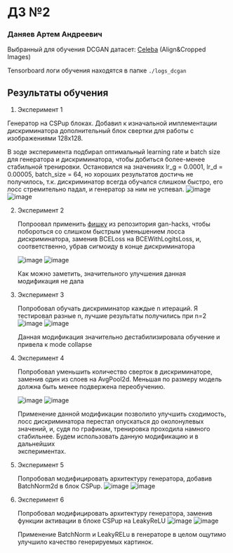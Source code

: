 # ДЗ №2
### Даняев Артем Андреевич

Выбранный для обучения DCGAN датасет: [Celeba](https://mmlab.ie.cuhk.edu.hk/projects/CelebA.html) (Align&Cropped Images)

Tensorboard логи обучения находятся в папке `./logs_dcgan`

## Результаты обучения
 1. Эксперимент 1
    
  Генератор на CSPup блоках. Добавил к изначальной имплементации дискриминатора дополнительный блок свертки для работы с изображениями 128x128.

  В зоде эксперимента подбирал оптимальный learning rate и batch size для генератора и дискриминатора, чтобы добиться более-менее стабильной тренировки. 
  Остановился на значениях lr_g = 0.0001, lr_d = 0.00005, batch_size = 64, но хороших результатов достичь не получилось, т.к. дискриминатор всегда обучался слишком быстро, его лосс стремительно падал, и генератор за ним не успевал.
  ![image](https://github.com/adanyaev/itmo-deep-gen-models/assets/38013055/27e711e5-86d7-4b7a-84fe-237211320907)
  ![image](https://github.com/adanyaev/itmo-deep-gen-models/assets/38013055/a8f6f98c-19e5-44c3-b6c7-87d30bb0459f)
  
 2. Эксперимент 2
    
    Попроовал применить [фишку](https://github.com/soumith/ganhacks/issues/36) из репозитория gan-hacks, чтобы побороться со слишком быстрым уменьшением лосса дискриминатора, заменив BCELoss на BCEWithLogitsLoss, и, соответственно, убрав сигмоиду в конце         дискриминатора
    
    ![image](https://github.com/adanyaev/itmo-deep-gen-models/assets/38013055/6be3cab6-523b-483f-8ce0-9252afe5d3a7)
    ![image](https://github.com/adanyaev/itmo-deep-gen-models/assets/38013055/d0d8aebc-dd51-4605-8217-593c9db275df)

    Как можно заметить, значительного улучшения данная модификация не дала
 3. Эксперимент 3

    Попробовал обучать дискриминатор каждые n итераций. Я тестировал разные n, лучшие результаты получились при n=2
    ![image](https://github.com/adanyaev/itmo-deep-gen-models/assets/38013055/a0b71306-37fc-4946-a92a-e5aa5fd638a5)
    ![image](https://github.com/adanyaev/itmo-deep-gen-models/assets/38013055/363b7282-11ca-414e-bc09-3c93ffd7822b)

    Данная модификация значительно дестабилизировала обучение и привела к mode collapse

 4. Эксперимент 4

    Попробовал уменьшить количество сверток в дискриминаторе, заменив один из слоев на AvgPool2d. Меньшая по размеру модель должна быть менее подвержена переобучению.

    ![image](https://github.com/adanyaev/itmo-deep-gen-models/assets/38013055/4f75a646-817b-4ad6-840c-e5016bd19746)
    ![image](https://github.com/adanyaev/itmo-deep-gen-models/assets/38013055/9b9a3c11-bdd0-4584-9740-220193ed5d51)

    Применение данной модификации позволило улучшить сходимость, лосс дискриминатора перестал опускаться до околонулевых значений, и, судя по графикам, тренировка проходила намного стабильнее. Будем использовать данную модификацию и в дальнейших         
    экспериментах.

  5. Эксперимент 5

      Попробовал модифицировать архитектуру генератора, добавив BatchNorm2d в блок CSPup.
      ![image](https://github.com/adanyaev/itmo-deep-gen-models/assets/38013055/8f25ce39-ecfe-4db6-92a5-b654f36e51f1)
      ![image](https://github.com/adanyaev/itmo-deep-gen-models/assets/38013055/20812ddb-479f-43e4-ae91-61dea11a9c4c)


  6. Эксперимент 6

       Попробовал модифицировать архитектуру генератора, заменив функции активации в блоке CSPup на LeakyReLU
      ![image](https://github.com/adanyaev/itmo-deep-gen-models/assets/38013055/9f6b5641-3f11-49cc-91dc-114877663805)
      ![image](https://github.com/adanyaev/itmo-deep-gen-models/assets/38013055/f4c1174a-f17a-46e4-b757-a12a78328f9e)


     Применение BatchNorm и LeakyRELu в генераторе в целом ощутимо улучшило качество генерируемых картинок.








